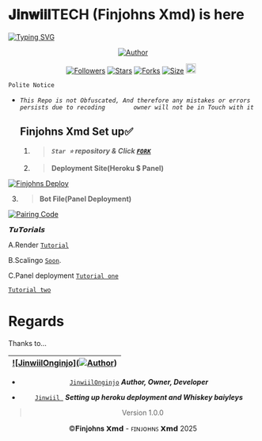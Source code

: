 # 𝐉𝐢𝐧𝐰𝐢𝐢𝐥TECH (Finjohns Xmd) is here

<a href="https://git.io/typing-svg"><img src="https://readme-typing-svg.demolab.com?font=Black+Ops+One&size=50&pause=1000&color=1BAFBAFF&center=true&width=910&height=100&lines=THANKS FOR CHOOSING +FINJOHNS-XMD;MULTI+DEVICE+WHATSAPP+BOT;CREATED+BY+JINWIIL+ONGINJO;RELEASED+27.03.2025" alt="Typing SVG" /></a>
<p align="center">
<a href="https://github.com/finjohns"><img title="Author" src="https://files.catbox.moe/od8tpq.jpg?style=for-the-badge&logo=github"></a>

<p align="center">
<a href="https://github.com/finjohns/followers"><img title="Followers" src="https://img.shields.io/github/followers/Jinwiiltech?color=blue&style=flat-square"></a>
<a href="https://github.com/Finjohns/Finjohns-XMD/stargazers/"><img title="Stars" src="https://img.shields.io/github/stars/ Finjohns/Finjohns-XMD?color=blue&style=flat-square"></a>
<a href="https://github.com/Finjohns/Finjohns-XMD/network/members"><img title="Forks" src="https://img.shields.io/github/forks/Finjohns/Finjohns-XMD?color=blue&style=flat-square"></a>
<a href="https://github.com/Finjohns/Finjohns-XMD/"><img title="Size" src="https://img.shields.io/github/repo-size/Finjohns/Finjohns-XMD?style=flat-square&color=green"></a>
<a href="https://github.com/Finjohns/Finjohns-XMD/graphs/commit-activity"><img height="20" src="https://img.shields.io/badge/Maintained%3F-yes-green.svg"></a>&nbsp;&nbsp;
</p>

`Polite Notice`

* *`This Repo is not Obfuscated, And therefore any mistakes or errors persists due to recoding        owner will not be in Touch with it`*




  ## Finjohns Xmd Set up✅
  1.  > ***`Star ⭐` repository & Click [`FORK`](https://github.com/Finjohns/finjohns-XMD/fork)***
      

      

  2.  > **Deployment Site(Heroku $ Panel)**

<a href='https://vol-tah-web.vercel.app/' target="_blank">
  <img alt='Finjohns Deploy' src='https://img.shields.io/badge/Deploy%20Finjohns%20Xmd-orange?style=for-the-badge&logo=opencv&logoColor=black'/>
</a>
<br> 




3.   > **Bot File(Panel Deployment)**

<a href='https://www.mediafire.com/file/8f2jukfvdiwc3v4/BELLAH_XMD_V2.zip/file/' target="_blank">
  <img alt='Pairing Code' src='https://img.shields.io/badge/Get%20Zip%20Here-darkpink?style=for-the-badge&logo=opencv&logoColor=black'/>
</a>
<br> 


*𝗧𝘂𝗧𝗼𝗿𝗶𝗮𝗹𝘀*

A.Render [`Tutorial`](https://youtu.be/bj59ynAaa3Y?si=cJpQPr1XaP7q-tDF)








B.Scalingo  [`Soon`](hhttps://youtu.be/XAEvjrFIoiw?si=zdVjdtav3ZtsjTRz).









C.Panel deployment  [`Tutorial one`](https://youtu.be/ajaddRsPvsw?si=-UKgE092fNXRb_mm)



[`Tutorial two`](https://youtu.be/bBOCsPcQ7vA?si=U4bQBAp7GUEWGuF2)




# Regards 

Thanks to...

<div align="center">

| [![JinwiilOnginjo](<a href="https://github.com/finjohns"><img title="Author" src="https://files.catbox.moe/lrnb7j.jpg?style=for-the-badge&logo=github"></a>)](https://github.com/Finjohns)|
|----|
* [`JinwiilOnginjo`](https://github.com/Finjohns) ***Author, Owner, Developer***


* [`Jinwiil `](https://github.com/Jinwiil) ***Setting up heroku deployment and Whiskey baiyleys***


> Version 1.0.0


©𝐅𝐢𝐧𝐣𝐨𝐡𝐧𝐬 𝗫𝗺𝗱 - ꜰɪɴᴊᴏʜɴꜱ 𝗫𝗺𝗱  2025
